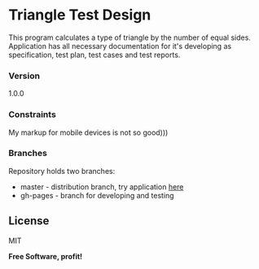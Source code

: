 # Triangle Test Design

This program calculates a type of triangle by the number of equal sides. 
Application has all necessary documentation for it's developing as specification, test plan, test cases and test reports. 

### Version
1.0.0

### Constraints 
My markup for mobile devices is not so good))) 

### Branches
Repository holds two branches:
- master - distribution branch, try application [here]
- gh-pages - branch for developing and testing





License
----

MIT

**Free Software, profit!**

[//]: # (These are reference links used in the body of this note and get stripped out when the markdown processor does its job. There is no need to format nicely because it shouldn't be seen. Thanks SO - http://stackoverflow.com/questions/4823468/store-comments-in-markdown-syntax)


   
   [here]:<http://olroyko.github.io/triangle_test_design/>

